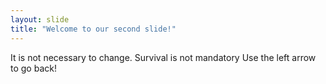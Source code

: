 ```yaml
---
layout: slide
title: "Welcome to our second slide!"
---
```

It is not necessary to change. Survival is not mandatory
Use the left arrow to go back!
